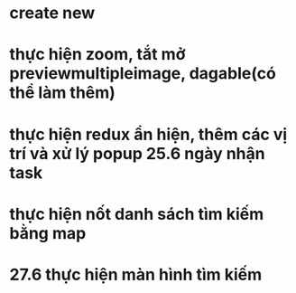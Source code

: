 # create new
# thực hiện zoom, tắt mở previewmultipleimage, dagable(có thể làm thêm)
# thực hiện redux ẩn hiện, thêm các vị trí và xử lý popup 25.6 ngày nhận task
# thực hiện nốt danh sách tìm kiếm bằng map
# 27.6 thực hiện màn hình tìm kiếm